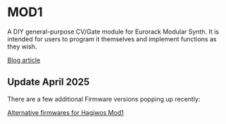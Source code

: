 # MOD1
A DIY general-purpose CV/Gate module for Eurorack Modular Synth. It is intended for users to program it themselves and implement functions as they wish.

[Blog article](https://note.com/solder_state/n/nc05d8e8fd311)

## Update April 2025

There are a few additional Firmware versions popping up recently:

[Alternative firmwares for Hagiwos Mod1](https://github.com/rob-scape/hgw-mod1-firmwares)
